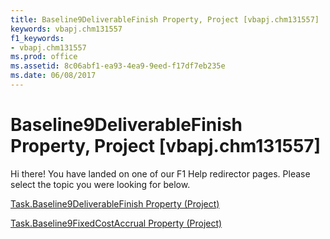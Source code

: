 ```yaml
---
title: Baseline9DeliverableFinish Property, Project [vbapj.chm131557]
keywords: vbapj.chm131557
f1_keywords:
- vbapj.chm131557
ms.prod: office
ms.assetid: 8c06abf1-ea93-4ea9-9eed-f17df7eb235e
ms.date: 06/08/2017
---
```



# Baseline9DeliverableFinish Property, Project [vbapj.chm131557]

Hi there! You have landed on one of our F1 Help redirector pages. Please select the topic you were looking for below.

[Task.Baseline9DeliverableFinish Property (Project)](http://msdn.microsoft.com/library/d70a60ba-f0e8-5c3a-c023-644aaeca7d1d%28Office.15%29.aspx)

[Task.Baseline9FixedCostAccrual Property (Project)](http://msdn.microsoft.com/library/2c29a5df-ff2e-3e48-361d-9f84366cebfd%28Office.15%29.aspx)


